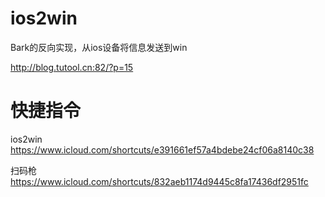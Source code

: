 # ios2win
Bark的反向实现，从ios设备将信息发送到win

http://blog.tutool.cn:82/?p=15

# 快捷指令
ios2win
https://www.icloud.com/shortcuts/e391661ef57a4bdebe24cf06a8140c38

扫码枪
https://www.icloud.com/shortcuts/832aeb1174d9445c8fa17436df2951fc

